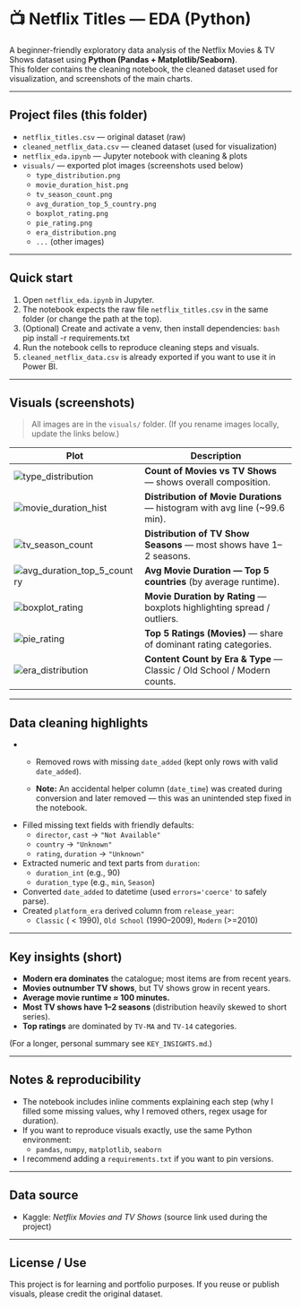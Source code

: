 # 📺 Netflix Titles — EDA (Python)

A beginner-friendly exploratory data analysis of the Netflix Movies & TV Shows dataset using **Python (Pandas + Matplotlib/Seaborn)**.  
This folder contains the cleaning notebook, the cleaned dataset used for visualization, and screenshots of the main charts.

---

## Project files (this folder)
- `netflix_titles.csv` — original dataset (raw)
- `cleaned_netflix_data.csv` — cleaned dataset (used for visualization)
- `netflix_eda.ipynb` — Jupyter notebook with cleaning & plots
- `visuals/` — exported plot images (screenshots used below)
  - `type_distribution.png`
  - `movie_duration_hist.png`
  - `tv_season_count.png`
  - `avg_duration_top_5_country.png`
  - `boxplot_rating.png`
  - `pie_rating.png`
  - `era_distribution.png`
  - `...` (other images)

---

## Quick start
1. Open `netflix_eda.ipynb` in Jupyter.
2. The notebook expects the raw file `netflix_titles.csv` in the same folder (or change the path at the top).
3. (Optional) Create and activate a venv, then install dependencies:
```bash```
pip install -r requirements.txt
4. Run the notebook cells to reproduce cleaning steps and visuals.
5. `cleaned_netflix_data.csv` is already exported if you want to use it in Power BI.

---

## Visuals (screenshots)
> All images are in the `visuals/` folder. (If you rename images locally, update the links below.)

| Plot | Description |
|---|---|
| ![type_distribution](visuals/type_distribution.png) | **Count of Movies vs TV Shows** — shows overall composition. |
| ![movie_duration_hist](visuals/movie_duration_hist.png) | **Distribution of Movie Durations** — histogram with avg line (~99.6 min). |
| ![tv_season_count](visuals/tv_season_count.png) | **Distribution of TV Show Seasons** — most shows have 1–2 seasons. |
| ![avg_duration_top_5_country](visuals/avg_duration_top5_country.png) | **Avg Movie Duration — Top 5 countries** (by average runtime). |
| ![boxplot_rating](visuals/boxplot_rating.png) | **Movie Duration by Rating** — boxplots highlighting spread / outliers. |
| ![pie_rating](visuals/pie_rating.png) | **Top 5 Ratings (Movies)** — share of dominant rating categories. |
| ![era_distribution](visuals/era_distribution.png) | **Content Count by Era & Type** — Classic / Old School / Modern counts. |

---

## Data cleaning highlights
- - Removed rows with missing `date_added` (kept only rows with valid `date_added`).

  - **Note:** An accidental helper column (`date_time`) was created during conversion and later removed — this was an unintended step fixed in the notebook.
- Filled missing text fields with friendly defaults:
  - `director`, `cast` → `"Not Available"`
  - `country` → `"Unknown"`
  - `rating`, `duration` → `"Unknown"`
- Extracted numeric and text parts from `duration`:
  - `duration_int` (e.g., 90)
  - `duration_type` (e.g., `min`, `Season`)
- Converted `date_added` to datetime (used `errors='coerce'` to safely parse).
- Created `platform_era` derived column from `release_year`:
  - `Classic` ( < 1990), `Old School` (1990–2009), `Modern` (>=2010)

---

## Key insights (short)
- **Modern era dominates** the catalogue; most items are from recent years.
- **Movies outnumber TV shows**, but TV shows grow in recent years.
- **Average movie runtime ≈ 100 minutes.**
- **Most TV shows have 1–2 seasons** (distribution heavily skewed to short series).
- **Top ratings** are dominated by `TV-MA` and `TV-14` categories.

(For a longer, personal summary see `KEY_INSIGHTS.md`.)

---

## Notes & reproducibility
- The notebook includes inline comments explaining each step (why I filled some missing values, why I removed others, regex usage for duration).
- If you want to reproduce visuals exactly, use the same Python environment:
  - `pandas`, `numpy`, `matplotlib`, `seaborn`
- I recommend adding a `requirements.txt` if you want to pin versions.

---

## Data source
- Kaggle: *Netflix Movies and TV Shows* (source link used during the project)

---

## License / Use
This project is for learning and portfolio purposes. If you reuse or publish visuals, please credit the original dataset.
